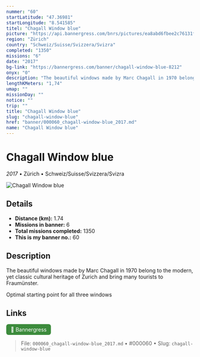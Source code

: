 ```yaml
---
nummer: "60"
startLatitude: "47.36981"
startLongitude: "8.541585"
titel: "Chagall Window blue"
picture: "https://api.bannergress.com/bnrs/pictures/ea8abd6fbee2c76131fb4a97016de779"
region: "Zürich"
country: "Schweiz/Suisse/Svizzera/Svizra"
completed: "1350"
missions: "6"
date: "2017"
bg-link: "https://bannergress.com/banner/chagall-window-blue-8212"
onyx: "0"
description: "The beautiful windows made by Marc Chagall in 1970 belong to the modern, yet classic cultural heritage of Zurich and bring many tourists to Fraumünster.\n\nOptimal starting point for all three windows"
lengthKMeters: "1,74"
umap: ""
missionDay: ""
notice: ""
trip: ""
title: "Chagall Window blue"
slug: "chagall-window-blue"
href: "banner/000060_chagall-window-blue_2017.md"
name: "Chagall Window blue"
---
```

# Chagall Window blue

*2017* • Zürich • Schweiz/Suisse/Svizzera/Svizra

![Chagall Window blue](https://api.bannergress.com/bnrs/pictures/ea8abd6fbee2c76131fb4a97016de779)



## Details
- **Distance (km):** 1.74
- **Missions in banner:** 6
- **Total missions completed:** 1350
- **This is my banner no.:** 60



## Description
The beautiful windows made by Marc Chagall in 1970 belong to the modern, yet classic cultural heritage of Zurich and bring many tourists to Fraumünster.

Optimal starting point for all three windows



## Links
<a href="https://bannergress.com/banner/chagall-window-blue-8212" target="_blank" style="display:inline-block;margin-right:8px;padding:6px 12px;background:#3c8b3c;color:#fff;text-decoration:none;border-radius:6px;">🔗 Bannergress</a>



> File: `000060_chagall-window-blue_2017.md`
> • #000060
> • Slug: `chagall-window-blue`
